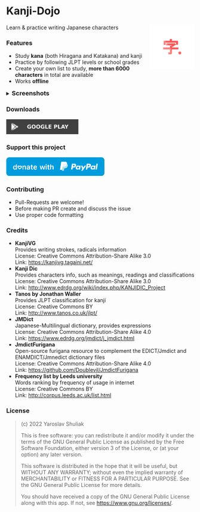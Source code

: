 # Kanji-Dojo

<img src="preview_assets//inkscape_icon.svg" height=120 align="right">

Learn & practice writing Japanese characters

### Features
- Study **kana** (both Hiragana and Katakana) and kanji
- Practice by following JLPT levels or school grades
- Create your own list to study, <b>more than 6000 characters</b> in total are available
- Works <b>offline</b>

<details>
<summary><h3 style="display: inline">Screenshots</h3></summary>

![](preview_assets/screenshot_phone_1.png)
![](preview_assets/screenshot_phone_2.png)
![](preview_assets/screenshot_phone_3.png)
![](preview_assets/screenshot_phone_4.png)
![](preview_assets/screenshot_tablet_1.png)

</details>

### Downloads
[<img src="preview_assets/googleplay.svg" height="40">](https://play.google.com/store/apps/details?id=ua.syt0r.kanji)

### Support this project
<a href="https://www.paypal.com/donate/?hosted_button_id=TC36DKW7S8NB2"><img src="preview_assets/paypal.svg" height="50"></a>

### Contributing
- Pull-Requests are welcome!
- Before making PR create and discuss the issue 
- Use proper code formatting

### Credits

* **KanjiVG**</br>
  Provides writing strokes, radicals information </br>
  License: Creative Commons Attribution-Share Alike 3.0</br>
  Link: https://kanjivg.tagaini.net/
* **Kanji Dic**</br>
  Provides characters info, such as meanings, readings and classifications </br>
  License: Creative Commons Attribution-Share Alike 3.0</br>
  Link: http://www.edrdg.org/wiki/index.php/KANJIDIC_Project
* **Tanos by Jonathan Waller**</br>
  Provides JLPT classification for kanji </br>
  License: Creative Commons BY</br>
  Link: http://www.tanos.co.uk/jlpt/
* **JMDict**</br>
  Japanese-Multilingual dictionary, provides expressions </br>
  License: Creative Commons Attribution-Share Alike 4.0</br>
  Link: https://www.edrdg.org/jmdict/j_jmdict.html
* **JmdictFurigana**</br>
  Open-source furigana resource to complement the EDICT/Jmdict and ENAMDICT/Jmnedict dictionary files </br>
  License: Creative Commons Attribution-Share Alike 4.0</br>
  Link: https://github.com/Doublevil/JmdictFurigana
* **Frequency list by Leeds university**</br>
  Words ranking by frequency of usage in internet </br>
  License: Creative Commons BY</br>
  Link: http://corpus.leeds.ac.uk/list.html

### License

> (c) 2022 Yaroslav Shuliak
> 
> This is free software: you can redistribute it and/or modify it under the terms of the GNU General Public License as published by the Free Software Foundation, either version 3 of the License, or (at your option) any later version.
> 
> This software is distributed in the hope that it will be useful, but WITHOUT ANY WARRANTY; without even the implied warranty of MERCHANTABILITY or FITNESS FOR A PARTICULAR PURPOSE. See the GNU General Public License for more details.
> 
> You should have received a copy of the GNU General Public License along with this app. If not, see https://www.gnu.org/licenses/.
